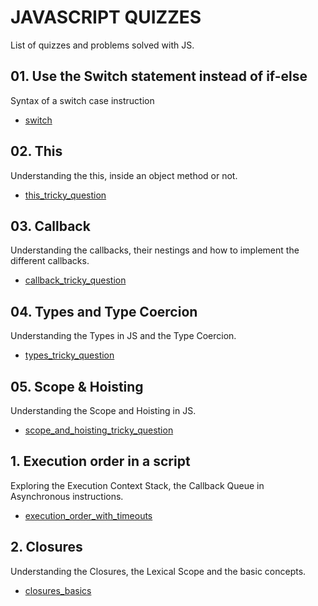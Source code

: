 # JAVASCRIPT QUIZZES

List of quizzes and problems solved with JS.

## 01. Use the Switch statement instead of if-else

Syntax of a switch case instruction

- [switch](https://github.com/simotae14/JSQuiz/tree/master/01_switch)

## 02. This

Understanding the this, inside an object method or not.

- [this_tricky_question](https://github.com/simotae14/JSQuiz/tree/master/02_il_this)

## 03. Callback

Understanding the callbacks, their nestings and how to implement the different callbacks.

- [callback_tricky_question](https://github.com/simotae14/JSQuiz/tree/master/03_callbacks)

## 04. Types and Type Coercion

Understanding the Types in JS and the Type Coercion.

- [types_tricky_question](https://github.com/simotae14/JSQuiz/tree/master/04_types)

## 05. Scope & Hoisting

Understanding the Scope and Hoisting in JS.

- [scope_and_hoisting_tricky_question](https://github.com/simotae14/JSQuiz/tree/master/05_scope_e_hoisting)

## 1. Execution order in a script

Exploring the Execution Context Stack, the Callback Queue in Asynchronous instructions.

- [execution_order_with_timeouts](https://github.com/simotae14/JSQuiz/tree/master/01_execution_order_with_timeouts)

## 2. Closures

Understanding the Closures, the Lexical Scope and the basic concepts.

- [closures_basics](https://github.com/simotae14/JSQuiz/tree/master/02_closures_basics)
